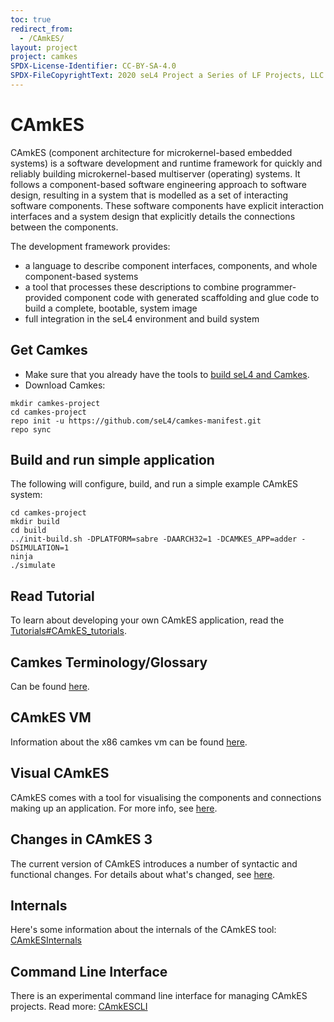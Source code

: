 ```yaml
---
toc: true
redirect_from:
  - /CAmkES/
layout: project
project: camkes
SPDX-License-Identifier: CC-BY-SA-4.0
SPDX-FileCopyrightText: 2020 seL4 Project a Series of LF Projects, LLC.
---
```


# CAmkES

 CAmkES (component architecture for microkernel-based embedded
systems) is a software development and runtime framework for quickly and
reliably building microkernel-based multiserver (operating) systems. It
follows a component-based software engineering approach to software
design, resulting in a system that is modelled as a set of interacting
software components. These software components have explicit interaction
interfaces and a system design that explicitly details the connections
between the components.

The development framework provides:

- a language to describe component interfaces, components, and whole
      component-based systems
- a tool that processes these descriptions to combine
      programmer-provided component code with generated scaffolding and
      glue code to build a complete, bootable, system image
- full integration in the seL4 environment and build system

## Get Camkes

- Make sure that you already have the tools to [build seL4 and Camkes](/GettingStarted#setting-up-your-machine).
- Download Camkes:

```
mkdir camkes-project
cd camkes-project
repo init -u https://github.com/seL4/camkes-manifest.git
repo sync
```

## Build and run simple application

The following will configure, build, and run a simple example CAmkES
system:

```
cd camkes-project
mkdir build
cd build
../init-build.sh -DPLATFORM=sabre -DAARCH32=1 -DCAMKES_APP=adder -DSIMULATION=1
ninja
./simulate
```

## Read Tutorial


To learn about developing your own CAmkES application, read the
[Tutorials#CAmkES_tutorials](/Tutorials#camkes-tutorials).

## Camkes Terminology/Glossary


Can be found [here](terminology).

## CAmkES VM


Information about the x86 camkes vm can be found [here](/VM/CAmkESX86VM).

## Visual CAmkES


CAmkES comes with a tool for visualising the components and connections
making up an application. For more info, see [here](visual-camkes).

## Changes in CAmkES 3


The current version of CAmkES introduces a number of syntactic and
functional changes. For details about what's changed, see
[here](differences).

## Internals


Here's some information about the internals of the CAmkES tool:
[CAmkESInternals](internals)

## Command Line Interface


There is an experimental command line interface for managing CAmkES
projects. Read more: [CAmkESCLI](cli)

